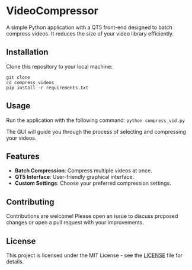 # VideoCompressor

A simple Python application with a QT5 front-end designed to batch compress videos. It reduces the size of your video library efficiently.

## Installation

Clone this repository to your local machine:

```
git clone 
cd compress_videos
pip install -r requirements.txt
```

## Usage

Run the application with the following command:
`python compress_vid.py`

The GUI will guide you through the process of selecting and compressing your videos.

## Features

- **Batch Compression**: Compress multiple videos at once.
- **QT5 Interface**: User-friendly graphical interface.
- **Custom Settings**: Choose your preferred compression settings.

## Contributing

Contributions are welcome! Please open an issue to discuss proposed changes or open a pull request with your improvements.

## License

This project is licensed under the MIT License - see the [LICENSE](LICENSE) file for details.

